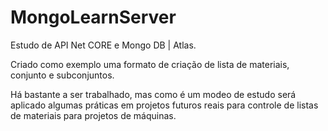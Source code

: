 # MongoLearnServer
Estudo de API Net CORE e Mongo DB | Atlas.

Criado como exemplo uma formato de criação de lista de materiais, conjunto e subconjuntos.

Há bastante a ser trabalhado, mas como é um modeo de estudo será aplicado algumas práticas em projetos futuros reais para controle de listas de materiais para projetos de máquinas.
